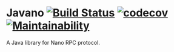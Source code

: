 # Javano [![Build Status](https://travis-ci.org/edgarpf/javano.svg?branch=master)](https://travis-ci.org/edgarpf/javano) [![codecov](https://codecov.io/gh/edgarpf/javano/branch/master/graph/badge.svg)](https://codecov.io/gh/edgarpf/javano) [![Maintainability](https://api.codeclimate.com/v1/badges/7150b2be47db9d893f5d/maintainability)](https://codeclimate.com/github/edgarpf/javano/maintainability)
A Java library for Nano RPC protocol.
